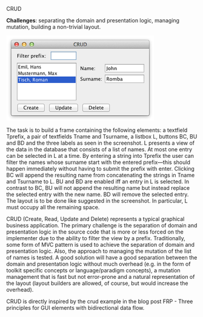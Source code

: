 CRUD

**Challenges**: separating the domain and presentation logic, managing 
mutation, building a non-trivial layout.

![Image of crud](crud.png)

The task is to build a frame containing the following elements: a textfield 
Tprefix, a pair of textfields Tname and Tsurname, a listbox L, buttons BC, BU
 and BD and the three labels as seen in the screenshot. L presents a view of 
 the data in the database that consists of a list of names. At most one entry 
 can be selected in L at a time. By entering a string into Tprefix the user can 
 filter the names whose surname start with the entered prefix—this should 
 happen immediately without having to submit the prefix with enter. 
 Clicking BC will append the resulting name from concatenating the strings 
 in Tname and Tsurname to L. BU and BD are enabled iff an entry in L is 
 selected. In contrast to BC, BU will not append the resulting name but 
 instead replace the selected entry with the new name. BD will remove the 
 selected entry. The layout is to be done like suggested in the screenshot. 
 In particular, L must occupy all the remaining space.

CRUD (Create, Read, Update and Delete) represents a typical graphical 
business application. The primary challenge is the separation of domain 
and presentation logic in the source code that is more or less forced on the 
implementer due to the ability to filter the view by a prefix. Traditionally, 
some form of MVC pattern is used to achieve the separation of domain and 
presentation logic. Also, the approach to managing the mutation of the list 
of names is tested. A good solution will have a good separation between the 
domain and presentation logic without much overhead (e.g. in the form of 
toolkit specific concepts or language/paradigm concepts), a mutation 
management that is fast but not error-prone and a natural representation 
of the layout (layout builders are allowed, of course, but would increase the 
overhead).

CRUD is directly inspired by the crud example in the blog post FRP - Three 
principles for GUI elements with bidirectional data flow.
